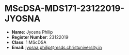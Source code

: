 # MScDSA-MDS171-23122019-JYOSNA
* **Name**: Jyosna Philip 
* **Register Number**: 23122019  
* **Class**: 1 MScDSA  
* **Email**: jyosna.philip@msds.christuniversity.in


